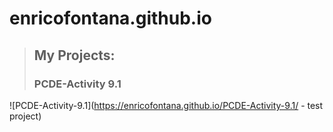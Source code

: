 # enricofontana.github.io
 
> ## My Projects:
> ### PCDE-Activity 9.1
![PCDE-Activity-9.1](https://enricofontana.github.io/PCDE-Activity-9.1/ - test project)
